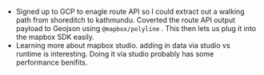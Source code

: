 ---
---

- Signed up to GCP to enagle route API so I could extract out a walking path from shoreditch to kathmundu. Coverted the route API output payload to Geojson using `@mapbox/polyline` . This then lets us plug it into the mapbox SDK easily.
- Learning more about mapbox studio. adding in data via studio vs runtime is interesting. Doing it via studio probably has some performance benifits.
